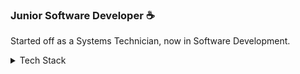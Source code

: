 ### Junior Software Developer :coffee:

Started off as a Systems Technician, now in Software Development.

<details>
  <summary>Tech Stack</summary>
  <ul>
    <li>C#</li>
    <li>C / C++</li>
    <li>.NET Core</li>
    <li>.NET Framework</li>
    <li>JavaScript ES6+</li>
    <li>TypeScript</li>
    <li>Node.js / Express</li>
    <li>Nest.js</li>
    <li>Vue.js</li>
    <li>MongoDB</li>
    <li>AWS</li>
    <li>HTML5</li>
    <li>CSS</li>
  </ul>
</details>
